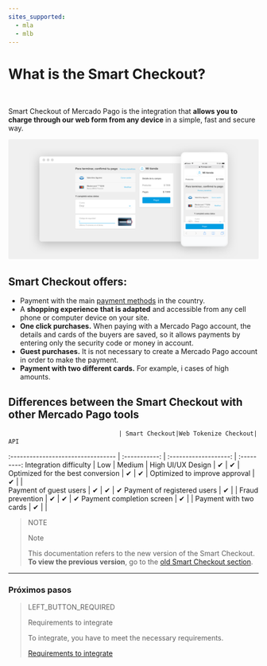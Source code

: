 ```yaml
---
sites_supported:
  - mla
  - mlb
---
```


# What is the Smart Checkout?
<br/>

Smart Checkout of Mercado Pago is the integration that **allows you to charge through our web form from any device** in a simple, fast and secure way. 

![Basic-Checkout](/images/web-payment-checkout/cho-introduction.png)


## Smart Checkout offers:

* Payment with the main <a href="https://www.mercadopago.com.ar/ayuda/medios-de-pago-cuotas-promociones_264" target="_blank">payment methods</a> in the country.
* A **shopping experience that is adapted** and accessible from any cell phone or computer device on your site.  
* **One click purchases.** When paying with a Mercado Pago account, the details and cards of the buyers are saved, so it allows payments by entering only the security code or money in account.
* **Guest purchases.** It is not necessary to create a Mercado Pago account in order to make the payment.
* **Payment with two different cards.** For example, i cases of high amounts.


## Differences between the Smart Checkout with other Mercado Pago tools

                                   | Smart Checkout|Web Tokenize Checkout|      API
:---------------------------------  | :-----------: | :-------------------: | :---------:
Integration difficulty		  	      |     Low    |       Medium         |     High
UI/UX Design 							  	       |      ✔      |         ✔           |
Optimized for the best conversion	   |      ✔      |         ✔           |
Optimized to improve approval        |      ✔      |                     |  
Payment of guest users        	     |      ✔      |         ✔           |      ✔
Payment of registered users          |      ✔      |                     |
Fraud prevention               	     |      ✔      |         ✔           |      ✔
Payment completion screen		         |      ✔      |                     |
Payment with two cards		           |      ✔      |                     |

> NOTE
>
> Note
>
> This documentation refers to the new version of the Smart Checkout. **To view the previous version**, go to the [old Smart Checkout section](https://www.mercadopago.com.ar/developers/en/guides/payments/web-payment-checkout/v1/introduction/).

---

### Próximos pasos

> LEFT_BUTTON_REQUIRED
>
> Requirements to integrate
>
> To integrate, you have to meet the necessary requirements.
>
> [Requirements to integrate](http://www.mercadopago.com.ar/developers/es/guides/payments/web-payment-checkout/previous-requirements/)
>
